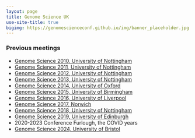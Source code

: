 ```yaml
---
layout: page
title: Genome Science UK
use-site-title: true
bigimg: https://genomescienceconf.github.io/img/banner_placeholder.jpg
---
```


### Previous meetings

- <a href="/assets/agendas/UK_NEXT_GEN_2010_Agenda.doc">Genome Science 2010, University of Nottingham</a>
- <a href="/assets/agendas/NGS_2011_agenda4.pdf">Genome Science 2011, University of Nottingham</a>
- <a href="/assets/agendas/UK_NEXT_GEN_2012_Agenda_23-8-12_update.pdf">Genome Science 2012, University of Nottingham</a>
- <a href="/assets/agendas/final-agenda-2013.pdf">Genome Science 2013, University of Nottingham</a>
- <a href="/assets/agendas/Oxford Genome Science 2014 programme.pdf">Genome Science 2014, University of Oxford</a>
- <a href="/assets/agendas/Brimingham_GenomeScience-programme-20150904.pdf">Genome Science 2015, University of Birmingham</a>
- <a href="/assets/agendas/Liverpool_GenomeScienceAgenda_2016.pdf">Genome Science 2016, University of Liverpool</a>
- <a href="/assets/agendas/G10KGS Programme.pdf">Genome Science 2017, Norwich</a>
- <a href="/assets/agendas/Nottingham_GenomeScience_2018_Programme.docx">Genome Science 2018, University of Nottingham</a>
- <a href="/assets/agendas/Edinburgh_ Genome Science 2019_Agenda.pdf">Genome Science 2019, University of Edinburgh</a>
- 2020-2023 Conference Furlough, the COVID years
- <a href="/assets/agendas/Bristol_GenomeScience_2024_Programme.pdf">Genome Science 2024, University of Bristol</a>

